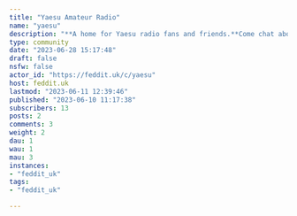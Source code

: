 ```yaml
---
title: "Yaesu Amateur Radio" 
name: "yaesu"
description: "**A home for Yaesu radio fans and friends.**Come chat about anything yaesu related. Other ham related communities include. * [!icom@feddit.uk](https://feddit.uk/c/icom) * [!hamradio@lemmy.ml](https://lemmy.ml/c/hamradio) * [!amateur_radio@sh.itjust.works](https://sh.itjust.works/c/amateur_radio) We also have* [!cbradio@feddit.uk](https://feddit.uk/c/cbradio) Please let me know if you find anymore."
type: community
date: "2023-06-28 15:17:48"
draft: false
nsfw: false
actor_id: "https://feddit.uk/c/yaesu"
host: feddit.uk
lastmod: "2023-06-11 12:39:46"
published: "2023-06-10 11:17:38"
subscribers: 13
posts: 2
comments: 3
weight: 2
dau: 1
wau: 1
mau: 3
instances:
- "feddit_uk"
tags: 
- "feddit_uk"

---
```

